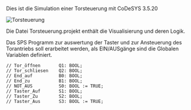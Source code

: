 Dies ist die Simulation einer Torsteuerung mit CoDeSYS 3.5.20

![Torsteuerung](https://user-images.githubusercontent.com/76168072/144604168-7d970285-196c-42fd-b6a5-02a4e0cba64d.jpg)

Die Datei Torsteuerung.projekt enthält die Visualisierung und deren Logik.

Das SPS Programm zur auswertung der Taster und zur Ansteuerung des Torantriebs soll erarbeitet werden,
als EIN/AUSgänge sind die Globalen Variablen definiert.

	// Tor_öffnen     	Q1: BOOL;
	// Tor_schliesen  	Q2: BOOL;
	// End_auf      	B0: BOOL;
	// End_zu       	B1: BOOL;
	// NOT_AUS        	S0: BOOL := TRUE;
	// Taster_Auf    	S1: BOOL;
	// Taster_Zu    	S2: BOOL;
	// Taster_Aus   	S3: BOOL := TRUE;

